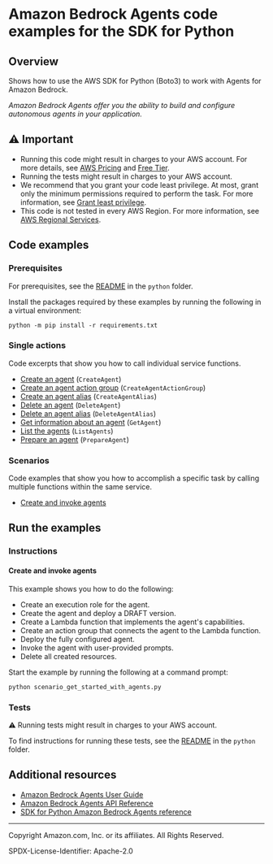 <!--Generated by WRITEME on 2023-12-13 17:01:07.339160 (UTC)-->
# Amazon Bedrock Agents code examples for the SDK for Python

## Overview

Shows how to use the AWS SDK for Python (Boto3) to work with Agents for Amazon Bedrock.

<!--custom.overview.start-->
<!--custom.overview.end-->

*Amazon Bedrock Agents offer you the ability to build and configure autonomous agents in your application.*

## ⚠ Important

* Running this code might result in charges to your AWS account. For more details, see [AWS Pricing](https://aws.amazon.com/pricing/?aws-products-pricing.sort-by=item.additionalFields.productNameLowercase&aws-products-pricing.sort-order=asc&awsf.Free%20Tier%20Type=*all&awsf.tech-category=*all) and [Free Tier](https://aws.amazon.com/free/?all-free-tier.sort-by=item.additionalFields.SortRank&all-free-tier.sort-order=asc&awsf.Free%20Tier%20Types=*all&awsf.Free%20Tier%20Categories=*all).
* Running the tests might result in charges to your AWS account.
* We recommend that you grant your code least privilege. At most, grant only the minimum permissions required to perform the task. For more information, see [Grant least privilege](https://docs.aws.amazon.com/IAM/latest/UserGuide/best-practices.html#grant-least-privilege).
* This code is not tested in every AWS Region. For more information, see [AWS Regional Services](https://aws.amazon.com/about-aws/global-infrastructure/regional-product-services).

<!--custom.important.start-->
<!--custom.important.end-->

## Code examples

### Prerequisites

For prerequisites, see the [README](../../README.md#Prerequisites) in the `python` folder.

Install the packages required by these examples by running the following in a virtual environment:

```
python -m pip install -r requirements.txt
```

<!--custom.prerequisites.start-->
<!--custom.prerequisites.end-->

### Single actions

Code excerpts that show you how to call individual service functions.

* [Create an agent](bedrock_agent_wrapper.py#L33) (`CreateAgent`)
* [Create an agent action group](bedrock_agent_wrapper.py#L62) (`CreateAgentActionGroup`)
* [Create an agent alias](bedrock_agent_wrapper.py#L97) (`CreateAgentAlias`)
* [Delete an agent](bedrock_agent_wrapper.py#L119) (`DeleteAgent`)
* [Delete an agent alias](bedrock_agent_wrapper.py#L140) (`DeleteAgentAlias`)
* [Get information about an agent](bedrock_agent_wrapper.py#L162) (`GetAgent`)
* [List the agents](bedrock_agent_wrapper.py#L186) (`ListAgents`)
* [Prepare an agent](bedrock_agent_wrapper.py#L205) (`PrepareAgent`)

### Scenarios

Code examples that show you how to accomplish a specific task by calling multiple
functions within the same service.

* [Create and invoke agents](scenario_get_started_with_agents.py)

## Run the examples

### Instructions



<!--custom.instructions.start-->
<!--custom.instructions.end-->



#### Create and invoke agents

This example shows you how to do the following:

* Create an execution role for the agent.
* Create the agent and deploy a DRAFT version.
* Create a Lambda function that implements the agent's capabilities.
* Create an action group that connects the agent to the Lambda function.
* Deploy the fully configured agent.
* Invoke the agent with user-provided prompts.
* Delete all created resources.

<!--custom.scenario_prereqs.bedrock-agent_GettingStartedWithBedrockAgents.start-->
<!--custom.scenario_prereqs.bedrock-agent_GettingStartedWithBedrockAgents.end-->

Start the example by running the following at a command prompt:

```
python scenario_get_started_with_agents.py
```


<!--custom.scenarios.bedrock-agent_GettingStartedWithBedrockAgents.start-->
<!--custom.scenarios.bedrock-agent_GettingStartedWithBedrockAgents.end-->

### Tests

⚠ Running tests might result in charges to your AWS account.


To find instructions for running these tests, see the [README](../../README.md#Tests)
in the `python` folder.



<!--custom.tests.start-->
<!--custom.tests.end-->

## Additional resources

* [Amazon Bedrock Agents User Guide](https://docs.aws.amazon.com/bedrock/latest/userguide/agents.html)
* [Amazon Bedrock Agents API Reference](https://docs.aws.amazon.com/bedrock/latest/APIReference/API_Operations_Agents_for_Amazon_Bedrock.html)
* [SDK for Python Amazon Bedrock Agents reference](https://boto3.amazonaws.com/v1/documentation/api/latest/reference/services/bedrock-agent.html)

<!--custom.resources.start-->
<!--custom.resources.end-->

---

Copyright Amazon.com, Inc. or its affiliates. All Rights Reserved.

SPDX-License-Identifier: Apache-2.0